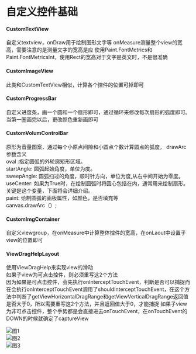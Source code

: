 # 自定义控件基础
#### CustomTextView
自定义textview，onDraw用于绘制图形文字等
onMeasure测量整个view的宽高，需要注意的是测量文字的宽高是应
使用Paint.FontMetrics和Paint.FontMetricsInt，使用Rect的宽高对于文字是英文时，不是很准确

#### CustomImageView
此类和CustomTextView相似，计算各个控件的位置可掉即可

#### CustomProgressBar
自定义进度条，画一个圆和一个扇形即可，通过循环来修改每次扇形的弧度即可。当第一圈画完以后，更改颜色重新画即可

#### CustomVolumControlBar
原形为音量图案，通过每个小原点间隙和小圆点个数计算圆点的弧度，
drawArc 参数含义<br>
oval :指定圆弧的外轮廓矩形区域。<br>
startAngle: 圆弧起始角度，单位为度。<br>
sweepAngle: 圆弧扫过的角度，顺时针方向，单位为度,从右中间开始为零度。<br>
useCenter: 如果为True时，在绘制圆弧时将圆心包括在内，通常用来绘制扇形。关键是这个变量，下面将会详细介绍。<br>
paint: 绘制圆弧的画板属性，如颜色，是否填充等<br>
canvas.drawArc（）;<br>

#### CustomImgContainer
自定义viewgroup，在onMeasure中计算整体控件的宽高，在onLaout中设置子view的位置即可

#### ViewDragHelpLayout
使用ViewDragHelp来实现view的滑动<br>
如果子view为可点击控件，则必须重写这2个方法<br>
因为如果是可点击控件，会先执行onInterceptTouchEvent，判断是否可以捕捉而在会执行onInterceptTouchEvent调用了shouldInterceptTouchEvent，在这个方法中判断了getViewHorizontalDragRange和getViewVerticalDragRange返回值是否大于0，所以需要重写这2个方法，并且返回值大于0，才能捕捉
如果子view为非可点击控件，整个手势都是会直接进去onTouchEvent，在onTouchEvent的DOWN的时候就确定了captureView


![图1](../imgs/one.jpg)<br>
![图2](../imgs/two.jpg)<br>
![图3](../imgs/three.jpg)<br>